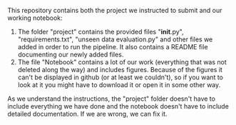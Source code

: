 This repository contains both the project we instructed to submit and our working notebook:
1. The folder "project" contains the provided files "__init__.py", "requirements.txt", "unseen data evaluation.py" and other files we added in order to run the pipeline. It also contains a README file documenting our newly added files.
2. The file "Notebook" contains a lot of our work (everything that was not deleted along the way) and includes figures. Because of the figures it can't be displayed in github (or at least we couldn't), so if you want to look at it you might have to download it or open it in some other way.

As we understand the instructions, the "project" folder doesn't have to include everything we have done and the notebook doesn't have to include detailed documentation. If we are wrong, we can fix it.
